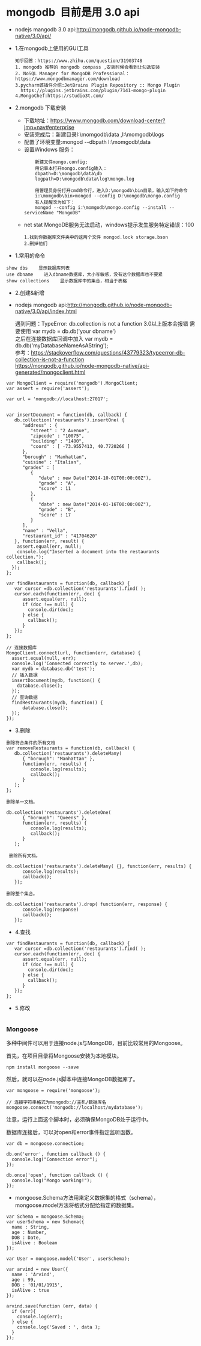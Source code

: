 # mongodb  目前是用 3.0 api

* nodejs mangodb 3.0 api:http://mongodb.github.io/node-mongodb-native/3.0/api/

* 1.在mongodb上使用的GUI工具
  ```
  知乎回答：https://www.zhihu.com/question/31903748
  1. mongodb 推荐的 mongodb compass ,安装时候会看到让勾选安装
  2. NoSQL Manager for MongoDB Professional：https://www.mongodbmanager.com/download
  3.pycharm该插件介绍:JetBrains Plugin Repository :: Mongo Plugin
    https://plugins.jetbrains.com/plugin/7141-mongo-plugin
  4.MongoChef:https://studio3t.com/
  ```
* 2.mongodb 下载安装
  - 下载地址：https://www.mongodb.com/download-center?jmp=nav#enterprise
  - 安装完成后：新建目录I:\momgodb\data ,I:\momgodb\logs  
  - 配置了环境变量:mongod --dbpath I:\momgodb\data  
  - 设置Windows 服务：
    ```
        新建文件mongo.config;
        用记事本打开mongo.config输入：
        dbpath=D:\mongodb\data\db
        logpath=D:\mongodb\data\log\mongo.log 
        
        用管理员身份打开cmd命令行，进入D:\mongodb\bin目录，输入如下的命令
        i:\momgodb\bin>mongod --config D:\mongodb\mongo.config 
        有人提醒改为如下：
        mongod --config i:\momgodb\mongo.config --install --serviceName "MongoDB"
    ```
  - net stat MongoDB服务无法启动，windows提示发生服务特定错误：100
    ```
    1.找到你数据库文件夹中的这两个文件 mongod.lock storage.bson
    2.删掉他们
    ```
* 1.常用的命令
```
show dbs    显示数据库列表
use dbname    进入dbname数据库，大小写敏感，没有这个数据库也不要紧
show collections    显示数据库中的集合，相当于表格
```
* 2.创建&新增

* nodejs mongodb api:http://mongodb.github.io/node-mongodb-native/3.0/api/index.html

  遇到问题：TypeError: db.collection is not a function  3.0以上版本会报错 需要使用 var mydb = db.db('your dbname')  
  之后在连接数据库回调中加入 var mydb = db.db('myDatabaseNameAsAString');  
  参考：https://stackoverflow.com/questions/43779323/typeerror-db-collection-is-not-a-function  
        https://mongodb.github.io/node-mongodb-native/api-generated/mongoclient.html
```
var MongoClient = require('mongodb').MongoClient;
var assert = require('assert');

var url = 'mongodb://localhost:27017';


var insertDocument = function(db, callback) {
   db.collection('restaurants').insertOne( {
      "address" : {
         "street" : "2 Avenue",
         "zipcode" : "10075",
         "building" : "1480",
         "coord" : [ -73.9557413, 40.7720266 ]
      },
      "borough" : "Manhattan",
      "cuisine" : "Italian",
      "grades" : [
         {
            "date" : new Date("2014-10-01T00:00:00Z"),
            "grade" : "A",
            "score" : 11
         },
         {
            "date" : new Date("2014-01-16T00:00:00Z"),
            "grade" : "B",
            "score" : 17
         }
      ],
      "name" : "Vella",
      "restaurant_id" : "41704620"
   }, function(err, result) {
    assert.equal(err, null);
    console.log("Inserted a document into the restaurants collection.");
    callback();
  });
};

var findRestaurants = function(db, callback) {
   var cursor =db.collection('restaurants').find( );
   cursor.each(function(err, doc) {
      assert.equal(err, null);
      if (doc !== null) {
        console.dir(doc);
      } else {
        callback();
      }
   });
};

// 连接数据库
MongoClient.connect(url, function(err, database) {
  assert.equal(null, err);
  console.log('Connected correctly to server.',db);
  var mydb = database.db('test');
  // 插入数据
  insertDocument(mydb, function() {
    database.close();
  });
  // 查询数据
  findRestaurants(mydb, function() {
      database.close();
  });
});
```
* 3.删除
```
删除符合条件的所有文档
var removeRestaurants = function(db, callback) {
   db.collection('restaurants').deleteMany(
      { "borough": "Manhattan" },
      function(err, results) {
         console.log(results);
         callback();
      }
   );
};

删除单一文档。

db.collection('restaurants').deleteOne(
      { "borough": "Queens" },
      function(err, results) {
         console.log(results);
         callback();
      }
   );
   
 删除所有文档。

db.collection('restaurants').deleteMany( {}, function(err, results) {
      console.log(results);
      callback();
   });

删除整个集合。

db.collection('restaurants').drop( function(err, response) {
      console.log(response)
      callback();
   });
```
* 4.查找
```
var findRestaurants = function(db, callback) {
   var cursor =db.collection('restaurants').find( );
   cursor.each(function(err, doc) {
      assert.equal(err, null);
      if (doc !== null) {
        console.dir(doc);
      } else {
        callback();
      }
   });
};
```
* 5.修改
```

```


### Mongoose
多种中间件可以用于连接node.js与MongoDB，目前比较常用的Mongoose。

首先，在项目目录将Mongoose安装为本地模块。
```
npm install mongoose --save
```

然后，就可以在node.js脚本中连接MongoDB数据库了。
```
var mongoose = require('mongoose');

// 连接字符串格式为mongodb://主机/数据库名
mongoose.connect('mongodb://localhost/mydatabase');
```
注意，运行上面这个脚本时，必须确保MongoDB处于运行中。

数据库连接后，可以对open和error事件指定监听函数。
```
var db = mongoose.connection;

db.on('error', function callback () {
  console.log("Connection error");
});

db.once('open', function callback () {
  console.log("Mongo working!");
});
```
* mongoose.Schema方法用来定义数据集的格式（schema），mongoose.model方法将格式分配给指定的数据集。

```
var Schema = mongoose.Schema;
var userSchema = new Schema({
  name : String,
  age : Number,
  DOB : Date,
  isAlive : Boolean
});

var User = mongoose.model('User', userSchema);

var arvind = new User({
  name : 'Arvind',
  age : 99,
  DOB : '01/01/1915',
  isAlive : true
});

arvind.save(function (err, data) {
  if (err){
    console.log(err);
  } else {
    console.log('Saved : ', data );
  }
});
```
